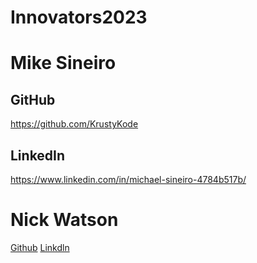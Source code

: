 # Innovators2023

# Mike Sineiro
## GitHub
https://github.com/KrustyKode
## LinkedIn
https://www.linkedin.com/in/michael-sineiro-4784b517b/


# Nick Watson
[Github](https://github.com/GODKINGDEATHLORD)
[Linkdln](https://www.linkedin.com/in/nicolaus-watson/)
